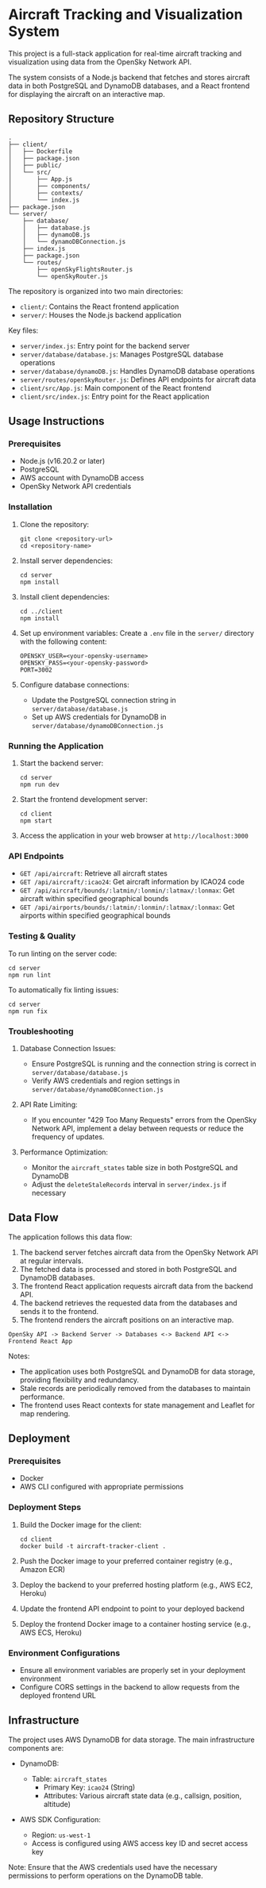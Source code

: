 # Aircraft Tracking and Visualization System

This project is a full-stack application for real-time aircraft tracking and visualization using data from the OpenSky Network API.

The system consists of a Node.js backend that fetches and stores aircraft data in both PostgreSQL and DynamoDB databases, and a React frontend for displaying the aircraft on an interactive map.

## Repository Structure

```
.
├── client/
│   ├── Dockerfile
│   ├── package.json
│   ├── public/
│   └── src/
│       ├── App.js
│       ├── components/
│       ├── contexts/
│       └── index.js
├── package.json
└── server/
    ├── database/
    │   ├── database.js
    │   ├── dynamoDB.js
    │   └── dynamoDBConnection.js
    ├── index.js
    ├── package.json
    └── routes/
        ├── openSkyFlightsRouter.js
        └── openSkyRouter.js
```

The repository is organized into two main directories:

- `client/`: Contains the React frontend application
- `server/`: Houses the Node.js backend application

Key files:
- `server/index.js`: Entry point for the backend server
- `server/database/database.js`: Manages PostgreSQL database operations
- `server/database/dynamoDB.js`: Handles DynamoDB database operations
- `server/routes/openSkyRouter.js`: Defines API endpoints for aircraft data
- `client/src/App.js`: Main component of the React frontend
- `client/src/index.js`: Entry point for the React application

## Usage Instructions

### Prerequisites

- Node.js (v16.20.2 or later)
- PostgreSQL
- AWS account with DynamoDB access
- OpenSky Network API credentials

### Installation

1. Clone the repository:
   ```
   git clone <repository-url>
   cd <repository-name>
   ```

2. Install server dependencies:
   ```
   cd server
   npm install
   ```

3. Install client dependencies:
   ```
   cd ../client
   npm install
   ```

4. Set up environment variables:
   Create a `.env` file in the `server/` directory with the following content:
   ```
   OPENSKY_USER=<your-opensky-username>
   OPENSKY_PASS=<your-opensky-password>
   PORT=3002
   ```

5. Configure database connections:
   - Update the PostgreSQL connection string in `server/database/database.js`
   - Set up AWS credentials for DynamoDB in `server/database/dynamoDBConnection.js`

### Running the Application

1. Start the backend server:
   ```
   cd server
   npm run dev
   ```

2. Start the frontend development server:
   ```
   cd client
   npm start
   ```

3. Access the application in your web browser at `http://localhost:3000`

### API Endpoints

- `GET /api/aircraft`: Retrieve all aircraft states
- `GET /api/aircraft/:icao24`: Get aircraft information by ICAO24 code
- `GET /api/aircraft/bounds/:latmin/:lonmin/:latmax/:lonmax`: Get aircraft within specified geographical bounds
- `GET /api/airports/bounds/:latmin/:lonmin/:latmax/:lonmax`: Get airports within specified geographical bounds

### Testing & Quality

To run linting on the server code:
```
cd server
npm run lint
```

To automatically fix linting issues:
```
cd server
npm run fix
```

### Troubleshooting

1. Database Connection Issues:
   - Ensure PostgreSQL is running and the connection string is correct in `server/database/database.js`
   - Verify AWS credentials and region settings in `server/database/dynamoDBConnection.js`

2. API Rate Limiting:
   - If you encounter "429 Too Many Requests" errors from the OpenSky Network API, implement a delay between requests or reduce the frequency of updates.

3. Performance Optimization:
   - Monitor the `aircraft_states` table size in both PostgreSQL and DynamoDB
   - Adjust the `deleteStaleRecords` interval in `server/index.js` if necessary

## Data Flow

The application follows this data flow:

1. The backend server fetches aircraft data from the OpenSky Network API at regular intervals.
2. The fetched data is processed and stored in both PostgreSQL and DynamoDB databases.
3. The frontend React application requests aircraft data from the backend API.
4. The backend retrieves the requested data from the databases and sends it to the frontend.
5. The frontend renders the aircraft positions on an interactive map.

```
OpenSky API -> Backend Server -> Databases <-> Backend API <-> Frontend React App
```

Notes:
- The application uses both PostgreSQL and DynamoDB for data storage, providing flexibility and redundancy.
- Stale records are periodically removed from the databases to maintain performance.
- The frontend uses React contexts for state management and Leaflet for map rendering.

## Deployment

### Prerequisites

- Docker
- AWS CLI configured with appropriate permissions

### Deployment Steps

1. Build the Docker image for the client:
   ```
   cd client
   docker build -t aircraft-tracker-client .
   ```

2. Push the Docker image to your preferred container registry (e.g., Amazon ECR)

3. Deploy the backend to your preferred hosting platform (e.g., AWS EC2, Heroku)

4. Update the frontend API endpoint to point to your deployed backend

5. Deploy the frontend Docker image to a container hosting service (e.g., AWS ECS, Heroku)

### Environment Configurations

- Ensure all environment variables are properly set in your deployment environment
- Configure CORS settings in the backend to allow requests from the deployed frontend URL

## Infrastructure

The project uses AWS DynamoDB for data storage. The main infrastructure components are:

- DynamoDB:
  - Table: `aircraft_states`
    - Primary Key: `icao24` (String)
    - Attributes: Various aircraft state data (e.g., callsign, position, altitude)

- AWS SDK Configuration:
  - Region: `us-west-1`
  - Access is configured using AWS access key ID and secret access key

Note: Ensure that the AWS credentials used have the necessary permissions to perform operations on the DynamoDB table.